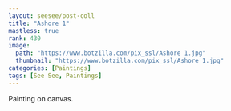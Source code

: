 ```yaml
---
layout: seesee/post-coll
title: "Ashore 1"
mastless: true
rank: 430
image:
  path: "https://www.botzilla.com/pix_ssl/Ashore 1.jpg"
  thumbnail: "https://www.botzilla.com/pix_ssl/Ashore 1.jpg"
categories: [Paintings]
tags: [See See, Paintings]
---
```


Painting on canvas.



